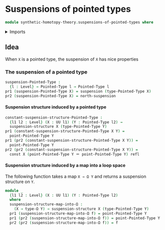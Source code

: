 # Suspensions of pointed types

```agda
module synthetic-homotopy-theory.suspensions-of-pointed-types where
```

<details><summary>Imports</summary>

```agda
open import foundation.constant-maps
open import foundation.dependent-pair-types
open import foundation.identity-types
open import foundation.universe-levels

open import structured-types.pointed-types

open import synthetic-homotopy-theory.loop-spaces
open import synthetic-homotopy-theory.suspension-structures
open import synthetic-homotopy-theory.suspensions-of-types
```

</details>

## Idea

When `X` is a pointed type, the suspension of `X` has nice properties

### The suspension of a pointed type

```agda
suspension-Pointed-Type :
  {l : Level} → Pointed-Type l → Pointed-Type l
pr1 (suspension-Pointed-Type X) = suspension (type-Pointed-Type X)
pr2 (suspension-Pointed-Type X) = north-suspension
```

#### Suspension structure induced by a pointed type

```agda
constant-suspension-structure-Pointed-Type :
  {l1 l2 : Level} (X : UU l1) (Y : Pointed-Type l2) →
  suspension-structure X (type-Pointed-Type Y)
pr1 (constant-suspension-structure-Pointed-Type X Y) =
  point-Pointed-Type Y
pr1 (pr2 (constant-suspension-structure-Pointed-Type X Y)) =
  point-Pointed-Type Y
pr2 (pr2 (constant-suspension-structure-Pointed-Type X Y)) =
  const X (point-Pointed-Type Y ＝ point-Pointed-Type Y) refl
```

#### Suspension structure induced by a map into a loop space

The following function takes a map `X → Ω Y` and returns a suspension structure
on `Y`.

```agda
module _
  {l1 l2 : Level} (X : UU l1) (Y : Pointed-Type l2)
  where
  suspension-structure-map-into-Ω :
    (X → type-Ω Y) → suspension-structure X (type-Pointed-Type Y)
  pr1 (suspension-structure-map-into-Ω f) = point-Pointed-Type Y
  pr1 (pr2 (suspension-structure-map-into-Ω f)) = point-Pointed-Type Y
  pr2 (pr2 (suspension-structure-map-into-Ω f)) = f
```
